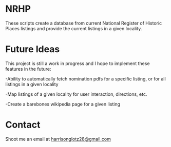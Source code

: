 # NRHP
These scripts create a database from current National Register of Historic Places listings and provide the current listings in a given locality.

# Future Ideas
This project is still a work in progress and I hope to implement these features in the future:

-Ability to automatically fetch nomination pdfs for a specific listing, or for all listings in a given locality

-Map listings of a given locality for user interaction, directions, etc.

-Create a barebones wikipedia page for a given listing

# Contact
Shoot me an email at harrisonglotz28@gmail.com
